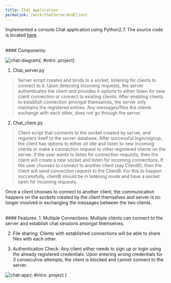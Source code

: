 ```yaml
---
title: Chat Application
permalink: /work/ChatServerAndClient
---
```


Implemented a console Chat application using Python2.7. The source code is located [here][github-repo-chat-app].

<br>
#### Components:

![chat-diagram](project-img/chat-diagram.png){: #intro .project}
1. Chat_server.py
> Server script creates and binds to a socket, listening for clients to connect to it. Upon detecting incoming requests, the server authenticates the client and provides it options to either listen for new client connection or connect to existing clients. After enabling clients to establish connection amongst themselves, the server only maintains the registered entries. Any messages/files the clients exchange with each other, does not go through the server.

2. Chat_client.py
> Client script that connects to the socket created by server, and registers itself to the server database. After successful login/signup, the client has options to either sit idle and listen to new incoming clients or make a connection request to other registered clients on the server.
If the user wants to listen for connection requests, then the client will create a new socket and listen for incoming connections.
If the user chooses to connect to another client (say ClientB), then the client will send connection request to the ClientB. For this to happen successfully, clientB should be in listening mode and have a socket open for incoming requests.

Once a client chooses to connect to another client, the communication happens on the sockets created by the client themselves and server is no longer involved in exchanging the messages between the two clients.


<br>
#### Features:
1. Multiple Connections: Multiple clients can connect to the server and establish chat sessions amongst themselves.

2. File sharing: Clients with established connections will be able to share files with each other.

3. Authentication Check: Any client either needs to sign up or login using the already registered credentials. Upon entering wrong credentials for 3 consecutive attempts, the client is blocked and cannot connect to the server.

![chat-app](project-img/chat-app-image.png){: #intro .project }

[github-repo-chat-app]:https://github.com/moizhussain92/chat-app